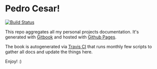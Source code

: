 # Pedro Cesar!
[![Build Status](https://travis-ci.org/pedrocesar-ti/pedrocesar-ti.github.io.svg?branch=gh-pages)](https://travis-ci.org/pedrocesar-ti/pedrocesar-ti.github.io)

This repo aggregates all my personal projects documentation. It's generated with [Gitbook](https://www.gitbook.com/) and hosted with [Github Pages](https://pages.github.com/).

The book is autogenerated via [Travis CI](https://travis-ci.org/pedrocesar-ti/pedrocesar-ti.github.io) that runs monthly few scripts to gather all docs and update the things here.

Enjoy! :)
